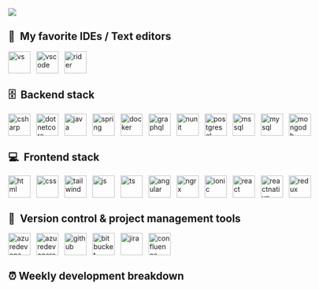 <image src="https://wakatime.com/share/@ShadyManu/4fbc0db6-f0b7-4edc-91b1-7f3fc1011d30.svg" />

<h2>🔨 &nbsp;My favorite IDEs / Text editors</h2>
<div style="display: flex; gap: 0.75rem">
<img src="https://upload.wikimedia.org/wikipedia/commons/thumb/5/59/Visual_Studio_Icon_2019.svg/2060px-Visual_Studio_Icon_2019.svg.png" alt="vs" width="45" height="45"/>
<img src="https://cdn.jsdelivr.net/gh/devicons/devicon/icons/vscode/vscode-original.svg" alt="vscode" width="45" height="45"/>
<img src="https://upload.wikimedia.org/wikipedia/commons/thumb/6/6e/JetBrains_Rider_Icon.svg/2048px-JetBrains_Rider_Icon.svg.png" alt="rider" width="45" height="45"/>
</div>

<h2> 🗄️ &nbsp;Backend stack</h2>
<div style="display: flex; gap: 0.75rem">
<img src="https://upload.wikimedia.org/wikipedia/commons/thumb/b/bd/Logo_C_sharp.svg/1820px-Logo_C_sharp.svg.png" alt="csharp" width="45" height="45"/>
<img src="https://upload.wikimedia.org/wikipedia/commons/thumb/e/ee/.NET_Core_Logo.svg/2048px-.NET_Core_Logo.svg.png" alt="dotnetcore" width="45" height="45"/>
<img src="https://img.icons8.com/color/512/java-coffee-cup-logo.png" alt="java" width="45" height="45"/>
<img src="https://www.svgrepo.com/show/354380/spring-icon.svg" alt="spring" width="45" height="45"/>
<img src="https://www.svgrepo.com/show/331370/docker.svg" alt="docker" width="45" height="45"/>
<img src="https://upload.wikimedia.org/wikipedia/commons/thumb/1/17/GraphQL_Logo.svg/512px-GraphQL_Logo.svg.png" alt="graphql" width="45" height="45"/>
<img src="https://www.automatetheplanet.com/wp-content/uploads/2023/04/nUnit-logo.png" alt="nunit" width="45" height="45"/>
<img src="https://upload.wikimedia.org/wikipedia/commons/thumb/2/29/Postgresql_elephant.svg/1200px-Postgresql_elephant.svg.png" alt="postgresql" width="45" height="45"/>
<img src="https://wpforms.com/wp-content/uploads/cache/integrations/a71f76c3256e4c206a4841d8eb0fed35.png" alt="mssql" width="45" height="45"/>
<img src="https://upload.wikimedia.org/wikipedia/commons/thumb/b/b2/Database-mysql.svg/1200px-Database-mysql.svg.png" alt="mysql" width="45" height="45"/>
<img src="https://svgmix.com/uploads/skillicons/5c80e9-mongodb.svg" alt="mongodb" width="45" height="45"/>
</div>

<h2> 💻 &nbsp;Frontend stack</h2>
<div style="display: flex; gap: 0.75rem">
<img src="https://cdn.iconscout.com/icon/free/png-256/free-html-5-logo-icon-download-in-svg-png-gif-file-formats--programming-langugae-language-pack-logos-icons-1175208.png" alt="html" width="45" height="45"/>
<img src="https://upload.wikimedia.org/wikipedia/commons/6/62/CSS3_logo.svg" alt="css" width="45" height="45"/>
<img src="https://upload.wikimedia.org/wikipedia/commons/thumb/d/d5/Tailwind_CSS_Logo.svg/2560px-Tailwind_CSS_Logo.svg.png" alt="tailwind" width="45" height="45"/>
<img src="https://upload.wikimedia.org/wikipedia/commons/thumb/9/99/Unofficial_JavaScript_logo_2.svg/1200px-Unofficial_JavaScript_logo_2.svg.png" alt="js" width="45" height="45"/>
<img src="https://upload.wikimedia.org/wikipedia/commons/thumb/4/4c/Typescript_logo_2020.svg/2048px-Typescript_logo_2020.svg.png" alt="ts" width="45" height="45"/>
<img src="https://cours.marill.dev/assets/img/angular.png" alt="angular" width="45" height="45"/>
<img src="https://cdn.worldvectorlogo.com/logos/ngrx.svg" alt="ngrx" width="45" height="45"/>
<img src="https://www.svgrepo.com/show/353912/ionic-icon.svg" alt="ionic" width="45" height="45"/>
<img src="https://encrypted-tbn0.gstatic.com/images?q=tbn:ANd9GcQcR5U16C8yXgBpl7-Bc7Itjx3_LRl425zINA&s" alt="react" width="45" height="45"/>
<img src="https://lucide.dev/framework-logos/react-native.svg" alt="reactnative" width="45" height="45"/>
<img src="https://www.svgrepo.com/show/303557/redux-logo.svg" alt="redux" width="45" height="45"/>
</div>

<h2>💾 &nbsp;Version control & project management tools</h2>
<div style="display: flex; gap: 0.75rem">
<img src="https://cdn.iconscout.com/icon/free/png-256/free-azure-devops-technology-logo-social-media-logo-logo-company-download-svg-png-gif-flat-icon-logos-technology-logo-vol-1-pack-azure-devops-logo-icon-2944715.png" alt="azuredevops" width="45" height="45"/>
<img src="https://media2.dev.to/dynamic/image/width=1080,height=1080,fit=cover,gravity=auto,format=auto/https://dev-to-uploads.s3.amazonaws.com/uploads/articles/w287h927a1a8n0l3duq5.jpg" alt="azuredevopsrepository" width="45" height="45"/>
<img src="https://upload.wikimedia.org/wikipedia/commons/9/91/Octicons-mark-github.svg" alt="github" width="45" height="45"/>
<img src="https://cdn.worldvectorlogo.com/logos/bitbucket-icon.svg" alt="bitbucket" width="45" height="45"/>
<img src="https://cdn.worldvectorlogo.com/logos/jira-1.svg" alt="jira" width="45" height="45"/>
<img src="https://www.svgrepo.com/show/353597/confluence.svg" alt="confluence" width="45" height="45"/>
</div>

## ⏰ Weekly development breakdown
<!--START_SECTION:waka-->
<!--END_SECTION:waka-->

